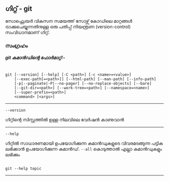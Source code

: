 ## ഗിറ്റ് - git
സോഫ്റ്റ്വെയർ വികസന സമയത്ത് സോഴ്സ് കോഡിലെ മാറ്റങ്ങൾ ട്രാക്കുചെയ്യുന്നതിനുള്ള ഒരു പതിപ്പ് നിയന്ത്രണ (version-control) സംവിധാനമാണ് ഗിറ്റ്.

### സംഗ്രഹം
##### git കമാൻഡിന്റെ ഫോർമാറ്റ്:-

```

git [--version] [--help] [-C <path>] [-c <name>=<value>]
    [--exec-path[=<path>]] [--html-path] [--man-path] [--info-path]
    [-p|--paginate|-P|--no-pager] [--no-replace-objects] [--bare]
    [--git-dir=<path>] [--work-tree=<path>] [--namespace=<name>]
    [--super-prefix=<path>]
    <command> [<args>]

```

---

``` --version ```

ഗിറ്റിന്റെ സിസ്റ്റത്തിൽ ഉള്ള നിലവിലെ വേർഷൻ കാണുവാൻ 

---

``` --help ```

ഗിറ്റിൽ സാധാരണമായി ഉപയോഗിക്കുന്ന കമാൻഡുകളുടെ വിവരമടങ്ങുന്ന പട്ടിക ലഭിക്കാൻ ഉപയോഗിക്കുന്ന കമാൻഡ്. ``` --all ```  കൊടുത്താൽ എല്ലാ കമാൻഡുകളും ലഭിക്കും


```

git --help topic

```

---
